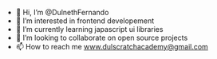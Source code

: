 - 👋 Hi, I’m @DulnethFernando
- 👀 I’m interested in frontend developement
- 🌱 I’m currently learning japascript ui libraries
- 💞️ I’m looking to collaborate on open source projects
- 📫 How to reach me www.dulscratchacademy@gmail.com

<!---
DulnethFernando/DulnethFernando is a ✨ special ✨ repository because its `README.md` (this file) appears on your GitHub profile.
You can click the Preview link to take a look at your changes.
--->
